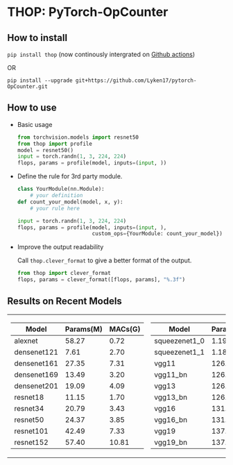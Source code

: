 # THOP: PyTorch-OpCounter

## How to install 
    
`pip install thop` (now continously intergrated on [Github actions](https://github.com/features/actions))

OR

`pip install --upgrade git+https://github.com/Lyken17/pytorch-OpCounter.git`
    
## How to use 
* Basic usage 
    ```python
    from torchvision.models import resnet50
    from thop import profile
    model = resnet50()
    input = torch.randn(1, 3, 224, 224)
    flops, params = profile(model, inputs=(input, ))
    ```    

* Define the rule for 3rd party module.
    ```python
    class YourModule(nn.Module):
        # your definition
    def count_your_model(model, x, y):
        # your rule here
    
    input = torch.randn(1, 3, 224, 224)
    flops, params = profile(model, inputs=(input, ), 
                            custom_ops={YourModule: count_your_model})
    ```
    
* Improve the output readability

    Call `thop.clever_format` to give a better format of the output.
    ```python
    from thop import clever_format
    flops, params = clever_format([flops, params], "%.3f")
    ```    
    
## Results on Recent Models

<p align="center">
<table>
<tr>
<td>

Model | Params(M) | MACs(G)
---|---|---
alexnet | 58.27 | 0.72
densenet121 | 7.61 | 2.70
densenet161 | 27.35 | 7.31
densenet169 | 13.49 | 3.20
densenet201 | 19.09 | 4.09
resnet18 | 11.15 | 1.70
resnet34 | 20.79 | 3.43
resnet50 | 24.37 | 3.85
resnet101 | 42.49 | 7.33
resnet152 | 57.40 | 10.81

</td>
<td>

Model | Params(M) | MACs(G)
---|---|---
squeezenet1_0 | 1.19 | 0.77
squeezenet1_1 | 1.18 | 0.33
vgg11 | 126.71 | 7.21
vgg11_bn | 126.71 | 7.24
vgg13 | 126.88 | 10.66
vgg13_bn | 126.89 | 10.70
vgg16 | 131.95 | 14.54
vgg16_bn | 131.96 | 14.59
vgg19 | 137.01 | 18.41
vgg19_bn | 137.02 | 18.47

</td>
</tr>
</p>
